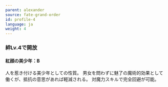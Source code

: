 ```yaml
---
parent: alexander
source: fate-grand-order
id: profile-4
language: ja
weight: 4
---
```


### 絆Lv.4で開放

#### 紅顔の美少年：B

人を惹き付ける美少年としての性質。
男女を問わずに魅了の魔術的効果として働くが、抵抗の意思があれば軽減される。
対魔力スキルで完全回避が可能。
